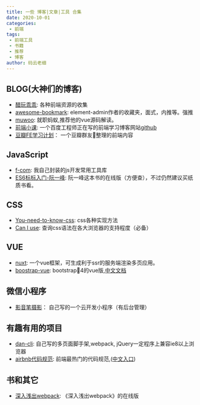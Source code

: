 ```yaml
---
title: 一些 博客|文章|工具 合集
date: 2020-10-01
categories:
 - 前端
tags:
 - 前端工具
 - 书籍
 - 推荐
 - 博客
author: 码云老细
---
```


## BLOG(大神们的博客)
* [醋玩乖乖](https://www.kwgg2020.com): 各种前端资源的收集
* [awesome-bookmark](https://panjiachen.gitee.io/awesome-bookmarks/): element-admin作者的收藏夹，面式，内推等。强推
* [muwoo](https://github.com/muwoo/blogs): 就职蚂蚁,推荐他的vue源码解读。
* [前端小课](https://lefex.gitee.io/): 一个百度工程师正在写的前端学习博客网站[github](https://github.com/lefex/FE)
* [豆瓣FE学习计划](https://web.banlikanban.com/kanban/5f8bfdb1be3ec506e83150bf/)： 一个豆瓣群友整理的前端内容

## JavaScript
* [f-com](https://github.com/maYunLaoXi/f-com): 我自己封装的js开发常用工具库
* [ES6标标入门-阮一峰](https://es6.ruanyifeng.com/): 阮一峰这本书的在线版（方便查），不过仍然建议买纸质书看。

## CSS

* [You-need-to-know-css](https://lhammer.cn/You-need-to-know-css): css各种实现方法
* [Can I use](https://caniuse.com/): 查询css语法在各大浏览器的支持程度（必备）

## VUE
* [nuxt](https://www.nuxtjs.cn/): 一个vue框架，可生成利于ssr的服务端渲染多页应用。
* [boostrap-vue](https://bootstrap-vue.org/): bootstrap4的vue版,[中文文档](http://code.z01.com/bootstrap-vue/docs/)

## 微信小程序
* [影音笔摄影](https://github.com/maYunLaoXi/yingyinbiclound)： 自己写的一个云开发小程序（有后台管理）

## 有趣有用的项目
* [dan-cli](https://github.com/maYunLaoXi/dan-cli): 自己写的多页面脚手架,webpack, jQuery一定程序上兼容ie8以上浏览器
* [airbnb代码规范](https://github.com/airbnb/javascript): 前端最热门的代码规范,([中文入口](https://github.com/lin-123/javascript))

## 书和其它
* [深入浅出webpack](https://webpack.wuhaolin.cn/): 《深入浅出webpack》的在线版